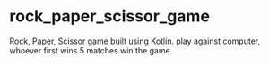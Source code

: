 # rock_paper_scissor_game
Rock, Paper, Scissor game built using Kotlin.
play against computer, whoever first wins 5 matches win the game.
